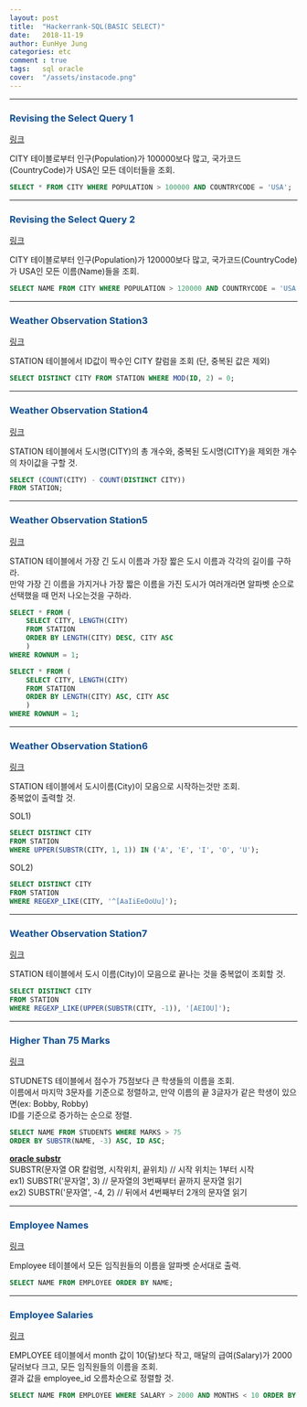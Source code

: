 ```yaml
---
layout: post
title:  "Hackerrank-SQL(BASIC SELECT)"
date:   2018-11-19
author: EunHye Jung
categories: etc
comment : true
tags:	sql oracle
cover:  "/assets/instacode.png"
---   
```

   
- - -    
    
    
###  <font color = "#0E4D92"> Revising the Select Query 1 </font>    
     
[링크](https://www.hackerrank.com/challenges/revising-the-select-query/problem)  
     
CITY 테이블로부터 인구(Population)가 100000보다 많고, 국가코드(CountryCode)가 USA인 모든 데이터들을 조회.   
     
```sql  
SELECT * FROM CITY WHERE POPULATION > 100000 AND COUNTRYCODE = 'USA';
```      
    
     
- - -   
    
    
###  <font color = "#0E4D92"> Revising the Select Query 2 </font>    
   
[링크](https://www.hackerrank.com/challenges/revising-the-select-query-2/problem)   
   
CITY 테이블로부터 인구(Population)가 120000보다 많고, 국가코드(CountryCode)가 USA인 모든 이름(Name)들을 조회.   
       
```sql  
SELECT NAME FROM CITY WHERE POPULATION > 120000 AND COUNTRYCODE = 'USA';
```      
   
   
- - -     
    
    
###  <font color = "#0E4D92"> Weather Observation Station3 </font>    
  
[링크](https://www.hackerrank.com/challenges/weather-observation-station-3/problem)  
  
STATION 테이블에서 ID값이 짝수인 CITY 칼럼을 조회 (단, 중복된 값은 제외)   
   
```sql  
SELECT DISTINCT CITY FROM STATION WHERE MOD(ID, 2) = 0; 
``` 
   
    
- - -     
    
    
###  <font color = "#0E4D92"> Weather Observation Station4 </font>    
  
[링크](https://www.hackerrank.com/challenges/weather-observation-station-4/problem)  
  
STATION 테이블에서 도시명(CITY)의 총 개수와, 중복된 도시명(CITY)을 제외한 개수의 차이값을 구할 것.   
   
```sql  
SELECT (COUNT(CITY) - COUNT(DISTINCT CITY))
FROM STATION;   
``` 
   
    
- - -     
    
    
###  <font color = "#0E4D92"> Weather Observation Station5 </font>    
    
[링크](https://www.hackerrank.com/challenges/weather-observation-station-5/problem)    
    
STATION 테이블에서 가장 긴 도시 이름과 가장 짧은 도시 이름과 각각의 길이를 구하라.  
만약 가장 긴 이름을 가지거나 가장 짧은 이름을 가진 도시가 여러개라면 알파벳 순으로 선택했을 때 먼저 나오는것을 구하라.   
     
```sql   
SELECT * FROM (
    SELECT CITY, LENGTH(CITY)
    FROM STATION
    ORDER BY LENGTH(CITY) DESC, CITY ASC
    ) 
WHERE ROWNUM = 1;

SELECT * FROM (
    SELECT CITY, LENGTH(CITY)
    FROM STATION
    ORDER BY LENGTH(CITY) ASC, CITY ASC
    ) 
WHERE ROWNUM = 1;
```   
   
    
- - -     
    
    
###  <font color = "#0E4D92"> Weather Observation Station6 </font>    
   
[링크](https://www.hackerrank.com/challenges/weather-observation-station-6/problem)   
     
STATION 테이블에서 도시이름(City)이 모음으로 시작하는것만 조회.  
중복없이 출력할 것.  
   
SOL1)         
```sql   
SELECT DISTINCT CITY 
FROM STATION
WHERE UPPER(SUBSTR(CITY, 1, 1)) IN ('A', 'E', 'I', 'O', 'U');
```  
  
SOL2)    
```sql  
SELECT DISTINCT CITY 
FROM STATION
WHERE REGEXP_LIKE(CITY, '^[AaIiEeOoUu]');
```      
   
   
- - -     
    
    
###  <font color = "#0E4D92"> Weather Observation Station7 </font>    
   
[링크](https://www.hackerrank.com/challenges/weather-observation-station-7/problem)   
   
STATION 테이블에서 도시 이름(City)이 모음으로 끝나는 것을 중복없이 조회할 것.   
      
```sql   
SELECT DISTINCT CITY 
FROM STATION
WHERE REGEXP_LIKE(UPPER(SUBSTR(CITY, -1)), '[AEIOU]');
```   
   
   
- - -     
    
    
###  <font color = "#0E4D92"> Higher Than 75 Marks </font>    
   
[링크](https://www.hackerrank.com/challenges/more-than-75-marks/problem)   
   
STUDNETS 테이블에서 점수가 75점보다 큰 학생들의 이름을 조회.  
이름에서 마지막 3문자를 기준으로 정렬하고, 만약 이름의 끝 3글자가 같은 학생이 있으면(ex: Bobby, Robby)   
ID를 기준으로 증가하는 순으로 정렬.   
  
```sql  
SELECT NAME FROM STUDENTS WHERE MARKS > 75
ORDER BY SUBSTR(NAME, -3) ASC, ID ASC;
```   
       
<b> [oracle substr](https://docs.oracle.com/cd/B19306_01/server.102/b14200/functions162.htm) </b>   
SUBSTR(문자열 OR 칼럼명, 시작위치, 끝위치) // 시작 위치는 1부터 시작    
ex1) SUBSTR('문자열', 3)  // 문자열의 3번째부터 끝까지 문자열 읽기  
ex2) SUBSTR('문자열', -4, 2) // 뒤에서 4번째부터 2개의 문자열 읽기   
     
- - -    
  
     
###  <font color = "#0E4D92"> Employee Names </font>    
  
[링크](https://www.hackerrank.com/challenges/name-of-employees/problem)    
     
Employee 테이블에서 모든 임직원들의 이름을 알파벳 순서대로 출력.   
     
```sql    
SELECT NAME FROM EMPLOYEE ORDER BY NAME;
```    
   
   
- - -  
  
     
###  <font color = "#0E4D92"> Employee Salaries </font>     
   
[링크](https://www.hackerrank.com/challenges/salary-of-employees/problem)   
    
EMPLOYEE 테이블에서 month 값이 10(달)보다 작고, 매달의 급여(Salary)가 2000달러보다 크고, 모든 임직원들의 이름을 조회.  
결과 값을 employee_id 오름차순으로 정렬할 것.  
   
```sql  
SELECT NAME FROM EMPLOYEE WHERE SALARY > 2000 AND MONTHS < 10 ORDER BY EMPLOYEE_ID;
```  
